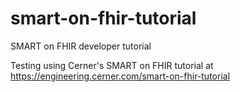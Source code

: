 # smart-on-fhir-tutorial
SMART on FHIR developer tutorial

Testing using Cerner's SMART on FHIR tutorial at https://engineering.cerner.com/smart-on-fhir-tutorial
